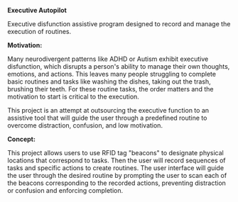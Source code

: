 **Executive Autopilot**

Executive disfunction assistive program designed to record and manage the execution of routines.

**Motivation:**

Many neurodivergent patterns like ADHD or Autism exhibit executive disfunction, which disrupts a person's ability to manage their own thoughts, emotions, and actions. This leaves many people struggling to complete basic routines and tasks like washing the dishes, taking out the trash, brushing their teeth. For these routine tasks, the order matters and the motivation to start is critical to the execution. 

This project is an attempt at outsourcing the executive function to an assistive tool that will guide the user through a predefined routine to overcome distraction, confusion, and low motivation.

**Concept:**

This project allows users to use RFID tag "beacons" to designate physical locations that correspond to tasks. Then the user will record sequences of tasks and specific actions to create routines. The user interface will guide the user through the desired routine by prompting the user to scan each of the beacons corresponding to the recorded actions, preventing distraction or confusion and enforcing completion.
